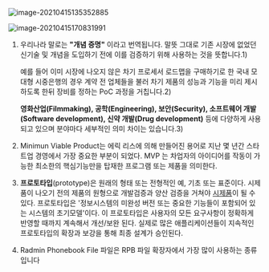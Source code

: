 ![image-20210415135352885](C:\Users\multicampus\AppData\Roaming\Typora\typora-user-images\image-20210415135352885.png)

![image-20210415170831991](C:\Users\multicampus\AppData\Roaming\Typora\typora-user-images\image-20210415170831991.png)

1. 우리나라 말로는 **"개념 증명"** 이라고 번역됩니다. 말뜻 그대로 기존 시장에 없었던 신기술 및 개념을 도입하기 전에 이를 검증하기 위해 사용하는 것을 뜻합니다.1)

   예를 들어 이미 시장에 나오지 않은 차기 프로세서 로드맵을 구매하기로 한 국내 모 대형 시중은행의 경우 계약 전 업체들을 불러 차기 제품의 성능과 기능을 미리 제시하도록 한뒤 장비를 정하는 PoC 과정을 거칩니다.2)

   **영화산업(Filmmaking), 공학(Engineering), 보안(Security), 소프트웨어 개발(Software development), 신약 개발(Drug development)** 등에 다양하게 사용되고 있으며 분야마다 세부적인 의미 차이는 있습니다.3)

2. Minimun Viable Product는 에릭 리스에 의해 만들어진 용어로 지난 몇 년간 스타트업 경영에서 가장 중요한 부분이 되었다. MVP 는 차업자의 아이디어를 작동이 가능한 최소한의 핵심기능만을 탑재한 프로그램 또는 제품을 의미한다.
3. **프로토타입**(prototype)은 원래의 형태 또는 전형적인 예, 기초 또는 표준이다. 시제품이 나오기 전의 제품의 원형으로 개발검증과 양산 검증을 거쳐야 [시제품](https://ko.wikipedia.org/w/index.php?title=시제품&action=edit&redlink=1)이 될 수 있다. 프로토타입은 '정보시스템의 미완성 버전 또는 중요한 기능들이 포함되어 있는 시스템의 초기모델'이다. 이 프로토타입은 사용자의 모든 요구사항이 정확하게 반영할 때까지 계속해서 개선/보완 된다. 실제로 많은 애플리케이션들이 지속적인 프로토타입의 확장과 보강을 통해 최종 설계가 승인된다.

4. Radmin Phonebook File 파일은 RPB 파일 확장자에서 가장 많이 사용하는 종류입니다